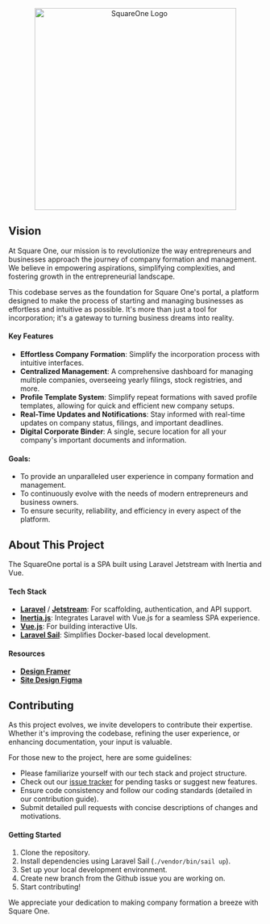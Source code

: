 <p align="center"><a href="#" target="_blank"><img src="https://github.com/mluciani/SquareOne/blob/master/public/squareone-light-logo.svg" width="400" alt="SquareOne Logo"></a></p>

## Vision
At Square One, our mission is to revolutionize the way entrepreneurs and businesses approach the journey of company formation and management. We believe in empowering aspirations, simplifying complexities, and fostering growth in the entrepreneurial landscape.

This codebase serves as the foundation for Square One's portal, a platform designed to make the process of starting and managing businesses as effortless and intuitive as possible. It's more than just a tool for incorporation; it's a gateway to turning business dreams into reality.

#### Key Features
- **Effortless Company Formation**: Simplify the incorporation process with intuitive interfaces.
- **Centralized Management**: A comprehensive dashboard for managing multiple companies, overseeing yearly filings, stock registries, and more.
- **Profile Template System**: Simplify repeat formations with saved profile templates, allowing for quick and efficient new company setups.
- **Real-Time Updates and Notifications**: Stay informed with real-time updates on company status, filings, and important deadlines.
- **Digital Corporate Binder**: A single, secure location for all your company's important documents and information.

#### Goals:
- To provide an unparalleled user experience in company formation and management.
- To continuously evolve with the needs of modern entrepreneurs and business owners.
- To ensure security, reliability, and efficiency in every aspect of the platform.

## About This Project
The SquareOne portal is a SPA built using Laravel Jetstream with Inertia and Vue.

#### Tech Stack
- **[Laravel](https://laravel.com/docs)** / **[Jetstream](https://jetstream.laravel.com)**: For scaffolding, authentication, and API support.
- **[Inertia.js](https://inertiajs.com/)**: Integrates Laravel with Vue.js for a seamless SPA experience.
- **[Vue.js](https://vuejs.org/)**: For building interactive UIs.
- **[Laravel Sail](https://laravel.com/docs/10.x/installation#docker-installation-using-sail)**: Simplifies Docker-based local development.

#### Resources

- **[Design Framer](https://framer.com/projects/Untitled--o9JhMTkoCaKOaHk7uBB8-fBDgC)**
- **[Site Design Figma](https://www.figma.com/file/xYITpkD65q7XmhzKz7nfXM/Square-One-Project-(Github)?type=design&node-id=0%3A1&mode=design&t=VYW13FQSPZfjpfh6-1)**


## Contributing
As this project evolves, we invite developers to contribute their expertise. Whether it's improving the codebase, refining the user experience, or enhancing documentation, your input is valuable.

For those new to the project, here are some guidelines:
- Please familiarize yourself with our tech stack and project structure.
- Check out our [issue tracker](#) for pending tasks or suggest new features.
- Ensure code consistency and follow our coding standards (detailed in our contribution guide).
- Submit detailed pull requests with concise descriptions of changes and motivations.

#### Getting Started
1. Clone the repository.
2. Install dependencies using Laravel Sail (`./vendor/bin/sail up`).
3. Set up your local development environment.
4. Create new branch from the Github issue you are working on.
5. Start contributing!

We appreciate your dedication to making company formation a breeze with Square One.
